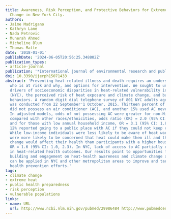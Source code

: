 ```yaml
---
title: Awareness, Risk Perception, and Protective Behaviors for Extreme Heat and Climate
  Change in New York City.
authors:
- Jaime Madrigano
- Kathryn Lane
- Nada Petrovic
- Munerah Ahmed
- Micheline Blum
- Thomas Matte
date: '2018-01-01'
publishDate: '2024-06-05T20:56:25.348802Z'
publication_types:
- article-journal
publication: '*International journal of environmental research and public health*'
doi: 10.3390/ijerph15071433
abstract: 'Preventing heat-related illness and death requires an understanding of
  who is at risk and why, and options for intervention. We sought to understand the
  drivers of socioeconomic disparities in heat-related vulnerability in New York City
  (NYC), the perceived risk of heat exposure and climate change, and barriers to protective
  behaviors. A random digit dial telephone survey of 801 NYC adults aged 18 and older
  was conducted from 22 September⁻1 October, 2015. Thirteen percent of the population
  did not possess an air conditioner (AC), and another 15% used AC never/infrequently.
  In adjusted models, odds of not possessing AC were greater for non-Hispanic blacks
  compared with other races/ethnicities, odds ratio (OR) = 2.0 (95% CI: 1.1, 3.5),
  and for those with low annual household income, OR = 3.1 (95% CI: 1.8, 5.5). Only
  12% reported going to a public place with AC if they could not keep cool at home.
  While low-income individuals were less likely to be aware of heat warnings, they
  were more likely to be concerned that heat could make them ill and that climate
  change would affect their health than participants with a higher household income,
  OR = 1.6 (95% CI: 1.0, 2.3). In NYC, lack of access to AC partially explains disparities
  in heat-related health outcomes. Our results point to opportunities for knowledge
  building and engagement on heat-health awareness and climate change adaptation that
  can be applied in NYC and other metropolitan areas to improve and target public
  health prevention efforts.'
tags:
- climate change
- extreme heat
- public health preparedness
- risk perception
- vulnerable populations
links:
- name: URL
  url: http://www.ncbi.nlm.nih.gov/pubmed/29986484 http://www.pubmedcentral.nih.gov/articlerender.fcgi?artid=PMC6069135
---
```


